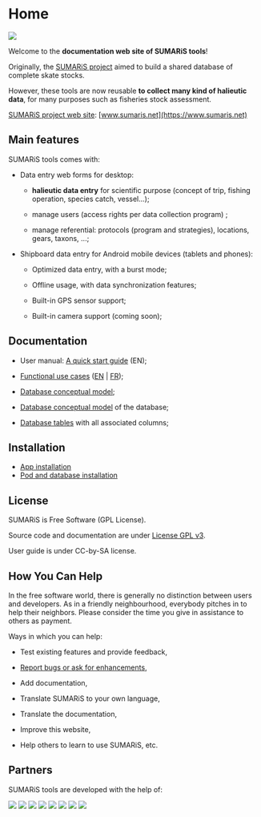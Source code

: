 # Home

![](./images/logos/logo-sumaris-large.png)

Welcome to the **documentation web site of SUMARiS tools**!

Originally, the [SUMARiS project](www.sumaris.net) aimed to build a shared database of complete skate stocks.

However, these tools are now reusable **to collect many kind of halieutic data**, for many purposes such as fisheries stock assessment.

<u>SUMARiS project web site</u>: [www.sumaris.net](https://www.sumaris.net)



## Main features

SUMARiS tools comes with:

 - Data entry web forms for desktop:
  
    * **halieutic data entry** for scientific purpose (concept of trip, fishing operation, species catch, vessel...);
    
    * manage users (access rights per data collection program) ;
    
    * manage referential: protocols (program and strategies), locations, gears, taxons, ...;

 - Shipboard data entry for Android mobile devices (tablets and phones): 
 
    * Optimized data entry, with a burst mode;
    
    * Offline usage, with data synchronization features;
    
    * Built-in GPS sensor support;
    
    * Built-in camera support (coming soon);


## Documentation  

 - User manual: [A quick start guide](doc/user-manual/index.md) (EN);
 
 - [Functional use cases](doc/use-case/index_en.md) ([EN](doc/use-case/index_en.md) | [FR](doc/use-case/index.md));
 
 - [Database conceptual model](doc/use-case/index_en.md);
 
 - [Database conceptual model](doc/model/index.md) of the database;
 
 - [Database tables](./sumaris-core/hibernate/tables/index.html) with all associated columns;

## Installation
  
- [App installation](app.md) 
- [Pod and database installation](pod.md)

## License

SUMARiS is Free Software (GPL License).

Source code and documentation are under [License GPL v3](LICENSE.md).

User guide is under CC-by-SA license.

## How You Can Help

In the free software world, there is generally no distinction between users and developers.
As in a friendly neighbourhood, everybody pitches in to help their neighbors.
Please consider the time you give in assistance to others as payment.

Ways in which you can help:

 - Test existing features and provide feedback,

 - [Report bugs or ask for enhancements](https://github.com/sumaris-net/sumaris-app/issues),

 - Add documentation,

 - Translate SUMARiS to your own language,

 - Translate the documentation,

 - Improve this website,

 - Help others to learn to use SUMARiS, etc.



## Partners

SUMARiS tools are developed with the help of:

[![](./images/logos/logo-eis.png)](https://www.e-is.pro)
[![](./images/logos/logo-ifremer.png)](https://www.ifremer.fr)
[![](./images/logos/logo-ilvo.png)](https://www.ilvo.vlaanderen.be)
[![](./images/logos/logo-interreg2seas.png)](https://www.interreg2seas.eu)
[![](./images/logos/logo-nausicaa.png)](https://www.nausicaa.fr)
[![](./images/logos/logo-fromnord.png)](http://www.fromnord.fr)
[![](./images/logos/logo-redercentrale.png)](https://www.rederscentrale.be/)
[![](./images/logos/logo-lpdb.png)](https://www.pecheursdebretagne.eu)